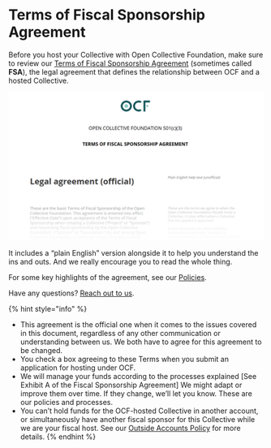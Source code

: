 # Terms of Fiscal Sponsorship Agreement

Before you host your Collective with Open Collective Foundation, make sure to review our [Terms of Fiscal Sponsorship Agreement](https://docs.google.com/document/u/2/d/e/2PACX-1vQ\_fs7IOojAHaMBKYtaJetlTXJZLnJ7flIWkwxUSQtTkWUMtwFYC2ssb-ooBnT-Ldl6wbVhNQiCkSms/pub) (sometimes called **FSA**), the legal agreement that defines the relationship between OCF and a hosted Collective.

![Read the terms here.](../.gitbook/assets/0.png)

It includes a “plain English” version alongside it to help you understand the ins and outs. And we really encourage you to read the whole thing.

For some key highlights of the agreement, see our [Policies](../how-it-works/policies/).&#x20;

Have any questions? [Reach out to us](../about/contact-us.md).

{% hint style="info" %}
* This agreement is the official one when it comes to the issues covered in this document, regardless of any other communication or understanding between us. We both have to agree for this agreement to be changed.
* You check a box agreeing to these Terms when you submit an application for hosting under OCF.
* We will manage your funds according to the processes explained \[See Exhibit A of the Fiscal Sponsorship Agreement] We might adapt or improve them over time. If they change, we’ll let you know. These are our policies and processes.&#x20;
* You can’t hold funds for the OCF-hosted Collective in another account, or simultaneously have another fiscal sponsor for this Collective while we are your fiscal host. See our [Outside Accounts Policy](https://docs.opencollective.foundation/how-it-works/policies/outside-accounts-policy) for more details.
{% endhint %}
